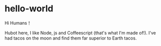 # hello-world

Hi Humans！

Hubot here, I like Node, js and Coffeescript (that's what I'm made of!).
I've had tacos on the moon and find them far superior to Earth tacos.
